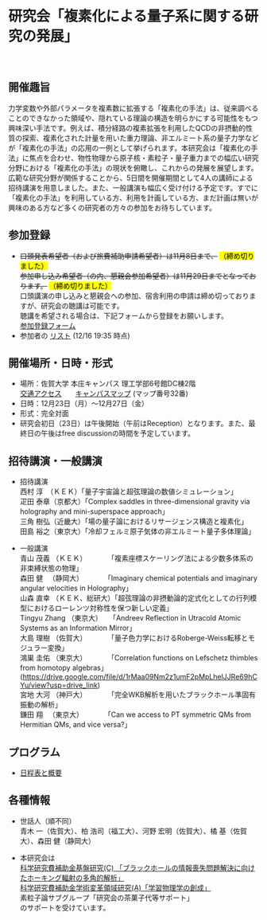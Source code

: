 # 研究会「複素化による量子系に関する研究の発展」

　  
## 開催趣旨
力学変数や外部パラメータを複素数に拡張する「複素化の手法」は、従来調べることのできなかった領域や、隠れている理論の構造を明らかにする可能性をもつ興味深い手法です。例えば、積分経路の複素拡張を利用したQCDの非摂動的性質の探索、複素化された計量を用いた重力理論、非エルミート系の量子力学などが「複素化の手法」の応用の一例として挙げられます。本研究会は「複素化の手法」に焦点を合わせ、物性物理から原子核・素粒子・量子重力までの幅広い研究分野における「複素化の手法」の現状を俯瞰し、これからの発展を展望します。広範な研究分野が関係することから、5日間を開催期間として4人の講師による招待講演を用意しました。また、一般講演も幅広く受け付ける予定です。すでに「複素化の手法」を利用している方、利用を計画している方、まだ計画は無いが興味のある方など多くの研究者の方々の参加をお待ちしています。

## 参加登録
- ~~口頭発表希望者（および旅費補助申請希望者）は11月8日まで、~~ <mark>（締め切りました）</mark>  
  ~~参加申し込み希望者（の内、懇親会参加希望者）は11月29日までとなっております。~~ <mark>（締め切りました）</mark>   
  口頭講演の申し込みと懇親会への参加、宿舎利用の申請は締め切っておりますが、研究会の聴講は可能です。  
  聴講を希望される場合は、下記フォームから登録をお願いします。  
   [参加登録フォーム](https://forms.gle/919K1jHAihKMBynF9) 
- 参加者の [リスト](https://drive.google.com/file/d/1ToemsGRTeaBOzHkUR14eIB8ln_kuU8md/view?usp=drive_link) (12/16 19:35 時点)

## 開催場所・日時・形式
- 場所：佐賀大学 本庄キャンパス 理工学部6号館DC棟2階  
  [交通アクセス](https://www.saga-u.ac.jp/access/)　　[キャンパスマップ](http://www.saga-u.ac.jp/gaiyo1/campusmap/index.html) (マップ番号32番)
- 日時：12月23日（月）～12月27日（金）
- 形式：完全対面
- 研究会初日（23日）は午後開始（午前はReception）となります。また、最終日の午後はfree discussionの時間を予定しています。

## 招待講演・一般講演
- 招待講演  
  西村 淳　（ＫＥＫ）「量子宇宙論と超弦理論の数値シミュレーション」  
  疋田 泰章（京都大）「Complex saddles in three-dimensional gravity via holography and mini-superspace approach」  
  三角 樹弘（近畿大）「場の量子論におけるリサージェンス構造と複素化」   
  田島 裕之（東京大）「冷却フェルミ原子気体の非エルミート量子多体理論」
  <!--　-->
  
- 一般講演  
  青山 茂義 （ＫＥＫ）　　　　「複素座標スケーリング法による少数多体系の非束縛状態の物理」  
  森田 健 　（静岡大）　　　　「Imaginary chemical potentials and imaginary angular velocities in Holography」  
  山森 直幸 （ＫＥＫ、総研大）「超弦理論の非摂動論的定式化としての行列模型におけるローレンツ対称性を保つ新しい定義」  
  Tingyu Zhang （東京大）　　「Andreev Reflection in Utracold Atomic Systems as an Information Mirror」  
  大島 理樹 （佐賀大）　　　　「量子色力学におけるRoberge-Weiss転移とモジュラー変換」  
  鴻巣 圭佑 （東京大）　　　　「Correlation functions on Lefschetz thimbles from homotopy algebras」(https://drive.google.com/file/d/1rMaa09Nm2z1umF2pMpLhelJJRe69hCYu/view?usp=drive_link)  
  宮地 大河 （神戸大）　　　　「完全WKB解析を用いたブラックホール準固有振動の解析」  
  鎌田 翔 　（東京大）　　　　「Can we access to PT symmetric QMs from Hermitian QMs, and vice versa?」  

## プログラム
-  [日程表と概要](https://drive.google.com/file/d/1TG52lj5DWKVTpDYHzHZ9EeZaQjxeeR__/view?usp=drive_link) 

## 各種情報
- 世話人（順不同）  
  青木 一（佐賀大）、柏 浩司（福工大）、河野 宏明（佐賀大）、橘 基（佐賀大）、森田 健（静岡大）

- 本研究会は  
  [科学研究費補助金基盤研究(C) 「ブラックホールの情報喪失問題解決に向けたホーキング輻射の多角的解析」](https://kaken.nii.ac.jp/ja/grant/KAKENHI-PROJECT-20K03946/)  
  [科学研究費補助金学術変革領域研究(A)「学習物理学の創成」](https://mlphys.scphys.kyoto-u.ac.jp/)  
  素粒子論サブグループ「研究会の茶菓子代等サポート」  
  のサポートを受けています。
  
